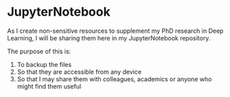 # JupyterNotebook

As I create non-sensitive resources to supplement my PhD research in Deep Learning, I will be sharing them here in my JupyterNotebook repository.

The purpose of this is:

1) To backup the files
2) So that they are accessible from any device
3) So that I may share them with colleagues, academics or anyone who might find them useful
